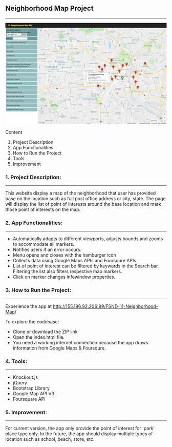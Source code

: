 ## Neighborhood Map Project
------------------------

<kbd>
<img src="images/appscreen.png" />
</kbd>

Content

1. Project Description
2. App Functionalities
3. How to Run the Project
4. Tools
5. Improvement

### 1. Project Description:
-----------------------

This website display a map of the neighborhood that user has provided base
on the location such as full post office address or city, state.
The page will display the list of point of interests around the base 
location and mark those point of interests on the map.

### 2. App Functionalities:
-----------------------------
 
- Automatically adapts to different viewports, adjusts bounds and zooms to accommodate all markers.
- Notifies users if an error occurs.
- Menu opens and closes with the hamburger icon
- Collects data using Google Maps APIs and Foursqure APIs.
- List of point of interest can be filtered by keywords in the Search bar. Filtering the list also filters respective map markers.
- Click on marker changes infowindow properties.
    
### 3. How to Run the Project:
--------------------------

Experience the app at http://155.186.92.206:99/FSND-11-Neighborhood-Map/

To explore the codebase:

- Clone or download the ZIP link
- Open the index.html file.
- You need a working internet connection because the app draws information from Google Maps & Foursqure.

### 4. Tools:
---------
- Knockout.js
- jQuery
- Bootstrap Library
- Google Map API V3
- Foursquare API

### 5. Improvement:
---------------

For current version, the app only provide the point of interest for 'park' place type only. In the future, the app
should display multiple types of location such as school, beach, store, etc.